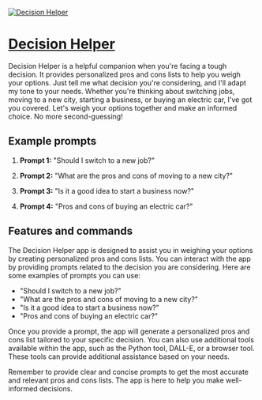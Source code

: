 [![Decision Helper](https://files.oaiusercontent.com/file-KENY8tiTg192k2RTBMxIOJvt?se=2123-10-17T15%3A51%3A54Z&sp=r&sv=2021-08-06&sr=b&rscc=max-age%3D31536000%2C%20immutable&rscd=attachment%3B%20filename%3D2e9b0316-b66c-4648-a982-569e5a1f9b50.png&sig=GnJx8KzaFxR1Kc/H72rz0GVFF5xItpk7aGUn49%2Bu73c%3D)](https://chat.openai.com/g/g-UzZyuRUAA-decision-helper)

# [Decision Helper](https://chat.openai.com/g/g-UzZyuRUAA-decision-helper)

Decision Helper is a helpful companion when you're facing a tough decision. It provides personalized pros and cons lists to help you weigh your options. Just tell me what decision you're considering, and I'll adapt my tone to your needs. Whether you're thinking about switching jobs, moving to a new city, starting a business, or buying an electric car, I've got you covered. Let's weigh your options together and make an informed choice. No more second-guessing!

## Example prompts

1. **Prompt 1:** "Should I switch to a new job?"

2. **Prompt 2:** "What are the pros and cons of moving to a new city?"

3. **Prompt 3:** "Is it a good idea to start a business now?"

4. **Prompt 4:** "Pros and cons of buying an electric car?"

## Features and commands

The Decision Helper app is designed to assist you in weighing your options by creating personalized pros and cons lists. You can interact with the app by providing prompts related to the decision you are considering. Here are some examples of prompts you can use:

- "Should I switch to a new job?"
- "What are the pros and cons of moving to a new city?"
- "Is it a good idea to start a business now?"
- "Pros and cons of buying an electric car?"

Once you provide a prompt, the app will generate a personalized pros and cons list tailored to your specific decision. You can also use additional tools available within the app, such as the Python tool, DALL-E, or a browser tool. These tools can provide additional assistance based on your needs.

Remember to provide clear and concise prompts to get the most accurate and relevant pros and cons lists. The app is here to help you make well-informed decisions.